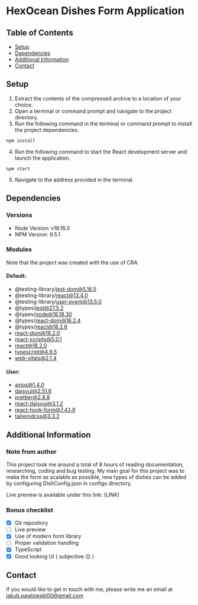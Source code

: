 # HexOcean Dishes Form Application
## Table of Contents

- [Setup](#setup)
- [Dependencies](#dependencies)
- [Additional Information](#additional-information)
- [Contact](#contact)

## Setup
1. Extract the contents of the compressed archive to a location of your choice.
2. Open a terminal or command prompt and navigate to the project directory.
3. Run the following command in the terminal or command prompt to install the project dependencies.

`npm install`

4. Run the following command to start the React development server and launch the application.

`npm start`

5. Navigate to the address provided in the terminal.
## Dependencies
### Versions
- Node Version: v18.16.0
- NPM Version: 9.5.1
### Modules
Note that the project was created with the use of CRA
#### Default:
- @testing-library/jest-dom@5.16.5
- @testing-library/react@13.4.0
- @testing-library/user-event@13.5.0
- @types/jest@27.5.2
- @types/node@16.18.30
- @types/react-dom@18.2.4
- @types/react@18.2.6
- react-dom@18.2.0
- react-scripts@5.0.1
- react@18.2.0
- typescript@4.9.5
- web-vitals@2.1.4
#### User:
- axios@1.4.0
- daisyui@2.51.6
- prettier@2.8.8
- react-daisyui@3.1.2
- react-hook-form@7.43.9
- tailwindcss@3.3.2

## Additional Information
### Note from author
This project took me around a total of 8 hours of reading documentation, researching, coding and bug testing.
My main goal for this project was to make the form as scalable as possible, new types of dishes can be
added by configuring DishConfig.json in configs directory.

Live preview is available under this link: (LINK)

### Bonus checklist
- [x] Git repository
- [ ] Live preview
- [x] Use of modern form library
- [ ] Proper validation handling
- [x] TypeScript
- [x] Good looking UI ( subjective 😉 )

## Contact
If you would like to get in touch with me, please write me an email at jakub.pawlowski00@gmail.com